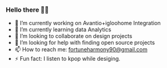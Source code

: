 ### Hello there 🙋‍♀️

- 🔭 I’m currently working on Avantio+igloohome Integration
- 🌱 I’m currently learning data Analytics
- 👯 I’m looking to collaborate on design projects
- 🤔 I’m looking for help with finding open source projects
- 📫 How to reach me: fortuneharmony90@gmail.com
- ⚡ Fun fact: I listen to kpop while desiging.

<!--
**Nabhel/Nabhel** is a ✨ _special_ ✨ repository because its `README.md` (this file) appears on your GitHub profile.

Here are some ideas to get you started:


-->
